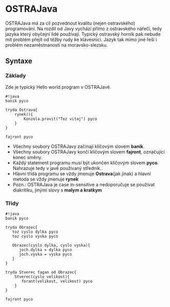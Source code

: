 # OSTRAJava #

OSTRAJava má za cíl pozvednout kvalitu (nejen ostravského) programování. Na rozdíl od Javy vychází přímo z ostravského nářečí, tedy jazyka který obyčejní lidé používají. Typický ostravský horník pak nebude mít problém přejít od těžby rudy ke klávesnici. Jazyk tak mimo jiné řeší i problém nezaměstnanosti na moravsko-slezsku.

## Syntaxe ##

### Základy ###
Zde je typický Hello world program v OSTRAJavě.
```
#!java
banik pyco

tryda Ostrava{
    rynek(){
        Konzola.pravit("Toz vitaj") pyco
    }
} 

fajront pyco

```

* Všechny soubory OSTRAJavy začínají klíčovým slovem **banik**. 
* Všechny soubory OSTRAJavy končí klíčovým slovem **fajront**, označující konec směny.
* Každý statement programu musí být ukončen klíčovým slovem **pyco**. Nahrazuje tedy v javě používaný středník.
* Hlavní třída programu se vždy jmenuje **Ostrava**(jak jinak) a hlavní metoda se vždy jmenuje **rynek**
* Pozn.: OSTRAJava je case in-sensitive a nedoporučuje se používat diakritiku, jinými slovy s **malym a kratkym**

### Třídy ###

```
#!java
banik pyco

tryda Obrazec{
   toz cyslo dylka pyco
   toz cyslo vyska pyco

   Obrazec(cyslo dylka, cyslo vyska){
      joch.dylka = dylka pyco
      joch.vyska = vyska pyco
   }
}

tryda Stverec fagan od Obrazec{
    Stverec(cyslo velikost){
       forant(velikost, velikost) pyco
    }
} 

fajront pyco

```


